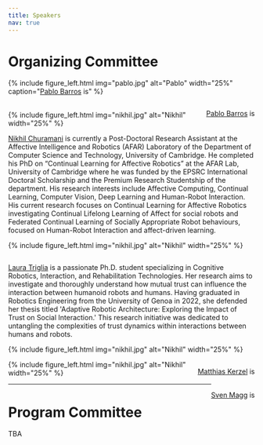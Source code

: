 ```yaml
---
title: Speakers
nav: true
---
```


# Organizing Committee

{% include figure_left.html img="pablo.jpg" alt="Pablo" width="25%" caption="<a href="#/">Pablo Barros</a> is" %}
<p style="float: right;width=75%"><a href="#/">Pablo Barros</a> is </p>

<br/>
{% include figure_left.html img="nikhil.jpg" alt="Nikhil" width="25%" %}
<p style="float: right;width=75%"><a href="https://nchuramani.github.io" target="_blank">Nikhil Churamani</a> is currently a Post-Doctoral Research Assistant at the Affective Intelligence and Robotics (AFAR) Laboratory of the Department of Computer Science and Technology, University of Cambridge. He completed his PhD on “Continual Learning for Affective Robotics” at the AFAR Lab, University of Cambridge where he was funded by the EPSRC International Doctoral Scholarship and the Premium Research Studentship of the department. His research interests include Affective Computing, Continual Learning, Computer Vision, Deep Learning and Human-Robot Interaction. His current research focuses on Continual Learning for Affective Robotics investigating Continual Lifelong Learning of Affect for social robots and Federated Continual Learning of Socially Appropriate Robot behaviours, focused on Human-Robot Interaction and affect-driven learning.</p>




{% include figure_left.html img="nikhil.jpg" alt="Nikhil" width="25%" %}
<p style="float: right;width=75%"><a href="#/">Laura Triglia</a> is a passionate Ph.D. student specializing in Cognitive Robotics, Interaction, and Rehabilitation Technologies. Her research aims to investigate and thoroughly understand how mutual trust can influence the interaction between humanoid robots and humans. Having graduated in Robotics Engineering from the University of Genoa in 2022, she defended her thesis titled 'Adaptive Robotic Architecture: Exploring the Impact of Trust on Social Interaction.' This research initiative was dedicated to untangling the complexities of trust dynamics within interactions between humans and robots.</p>

{% include figure_left.html img="nikhil.jpg" alt="Nikhil" width="25%" %}
<p style="float: right;width=75%"><a href="#">Matthias Kerzel</a> is </p>


{% include figure_left.html img="nikhil.jpg" alt="Nikhil" width="25%" %}
<p style="float: right;width=75%"><a href="#">Sven Magg</a> is </p>

--------------------------------------

# Program Committee

TBA
